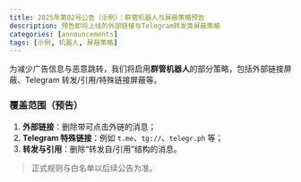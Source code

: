 ```yaml
---
title: 2025年第02号公告（示例）：群管机器人与屏蔽策略预告
description: 预告即将上线的外部链接与Telegram转发类屏蔽策略
categories: [announcements]
tags: [示例, 机器人, 屏蔽策略]
---
```


为减少广告信息与恶意跳转，我们将启用**群管机器人**的部分策略，包括外部链接屏蔽、Telegram 转发/引用/特殊链接屏蔽等。<!--more-->

### 覆盖范围（预告）
1. **外部链接**：删除带可点击外链的消息；
2. **Telegram 特殊链接**：例如 `t.me`、`tg://`、`telegr.ph` 等；
3. **转发与引用**：删除“转发自/引用”结构的消息。

> 正式规则与白名单以后续公告为准。
